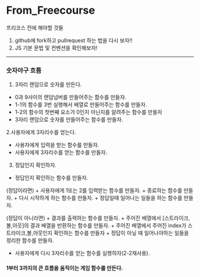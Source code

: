 # From_Freecourse

프리코스 전에 해야할 것들

1. github에 fork하고 pullrequest 하는 법을 다시 보자!! 
2. JS 기본 문법 및 컨벤션을 확인해보자!
---------------------------------

### 숫자야구 흐름


1. 3자리 랜덤으로 숫자를 만든다.
  * 0과 9사이의 랜덤넘버를 만들어주는 함수를 만들자.
  * 1-1의 함수를 3번 실행해서 배열로 만들어주는 함수를 만들자.
  * 1-2의 함수의 첫번째 요소가 0인지 아닌지를 알려주는 함수를 만들자
  * 3자리 랜덤으로 숫자를 만들어주는 함수를 만들자.
	
2.사용자에게 3자리수를 얻는다.
  * 사용자에게 입력을 받는 함수를 만들자.
  * 사용자에게 3자리수를 얻는 함수를 만들자.

3. 정답인지 확인하자.
  * 정답인지 확인하는 함수를 만들자.
		
   (정답이라면)
     + 사용자에게 1또는 2를 입력받는 함수를 만들자.
     + 종료하는 함수를 만들자.
     + 다시 시작하게 하는 함수를 만들자.
     + 정답일때 일어나는 일들을 하는 함수를 만들자.

   (정답이 아니라면)
     + 결과를 출력하는 함수를 만들자.
     + 주어진 배열에서 [스트라이크,볼,아웃]의 결과 배열을 반환하는 함수를 만들자.
     + 주어진 배열에서 주어진 index가 스트라이크,볼,아웃인지 확인하는 함수를 만들자
     + 정답이 아닐 때 일어나야하는 일들을 정리한 함수를 만들자.

   * 사용자에게 다시 3자리수를 얻는 함수를 실행하자(2-2재사용).

#### 1부터 3까지의 큰 흐름을 움직이는 게임 함수를 만든다.
